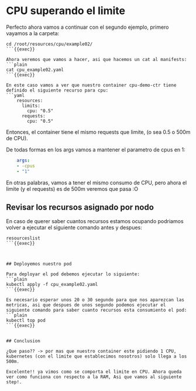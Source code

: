 
# CPU superando el limite

Perfecto ahora vamos a continuar con el segundo ejemplo, primero vayamos a la carpeta:

```plain
cd /root/resources/cpu/example02/
```{{exec}}

Ahora veremos que vamos a hacer, asi que hacemos un cat al manifests:
```plain
cat cpu_example02.yaml
```{{exec}}

En este caso vamos a ver que nuestro container cpu-demo-ctr tiene definido el siguiente recurso para cpu:
```yaml
    resources:
      limits:
        cpu: "0.5"
      requests:
        cpu: "0.5"
```

Entonces, el container tiene el mismo requests que limite, (o sea 0.5 o 500m de CPU).


De todas formas en los args vamos a mantener el parametro de cpus en 1:
```yaml
    args:
    - -cpus
    - "1"
```

En otras palabras, vamos a tener el mismo consumo de CPU, pero ahora el limite (y el requests) es de 500m veremos que pasa :O


## Revisar los recursos asignado por nodo

En caso de querer saber cuantos recursos estamos ocupando podriamos volver a ejecutar el siguiente comando antes y despues:
```plain
resourceslist
```{{exec}}



## Deployemos nuestro pod

Para deployar el pod debemos ejecutar lo siguiente:
```plain
kubectl apply -f cpu_example02.yaml
```{{exec}}

Es necesario esperar unos 20 o 30 segundo para que nos aparezcan las metricas, asi que despues de unos segundo podemos ejecutar el siguiente comando para saber cuanto recursos esta consumiento el pod:
```plain
kubectl top pod
```{{exec}}


## Conclusion

¿Que paso?? -> por mas que nuestro container este pidiendo 1 CPU, kubernetes (con el limite que establecimos nosotros) solo llega a los 500m.

Excelente!! ya vimos como se comporta el limite en CPU. Ahora queda ver como funciona con respecto a la RAM, Asi que vamos al siguiente step!.

